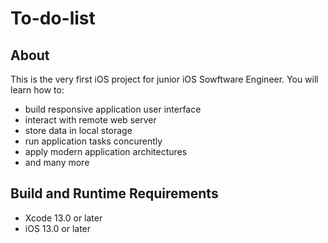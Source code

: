 # To-do-list

## About
This is the very first iOS project for junior iOS Sowftware Engineer. You will learn how to:
- build responsive application user interface
- interact with remote web server 
- store data in local storage
- run application tasks concurently
- apply modern application architectures 
- and many more

## Build and Runtime Requirements
+ Xcode 13.0 or later
+ iOS 13.0 or later
